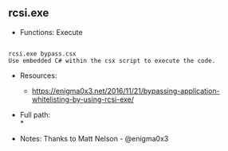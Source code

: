 ## rcsi.exe
* Functions: Execute
```

rcsi.exe bypass.csx
Use embedded C# within the csx script to execute the code.
```
   
* Resources:   
  * https://enigma0x3.net/2016/11/21/bypassing-application-whitelisting-by-using-rcsi-exe/
   
* Full path:   
  * 
   
* Notes: Thanks to Matt Nelson - @enigma0x3  
   
